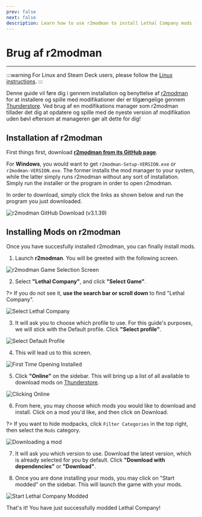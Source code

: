 ```yaml
---
prev: false
next: false
description: Learn how to use r2modman to install Lethal Company mods from Thunderstore.
---
```


# Brug af r2modman

***

:::warning
For Linux and Steam Deck users, please follow the [Linux instructions](installing-r2modman-linux).
:::

Denne guide vil føre dig i gennem installation og benyttelse af [r2modman](https://github.com/ebkr/r2modmanPlus/releases/latest/) for at installere og spille med modifikationer der er tilgængelige gennem [Thunderstore](https://thunderstore.io/c/lethal-company/). Ved brug af en modifikations manager som r2modman tillader det dig at opdatere og spille med de nyeste version af modifikation uden bøvl eftersom at manageren gør alt dette for dig!

## Installation af r2modman

<!-- f21c391c-0bc5-431d-a233-95323b95e01b -->

First things first, download [**r2modman from its GitHub page**](https://github.com/ebkr/r2modmanPlus/releases/latest/).

For **Windows**, you would want to get `r2modman-Setup-VERSION.exe` or `r2modman-VERSION.exe`. The former installs the mod manager to your system, while the latter simply runs r2modman without any sort of installation. Simply run the installer or the program in order to open r2modman.

In order to download, simply click the links as shown below and run the program you just downloaded.

![r2modman GitHub Download (v3.1.39)](/images/r2modman-install/r2modmandownload.png)

## Installing Mods on r2modman

Once you have succesfully installed r2modman, you can finally install mods.

1. Launch **r2modman**. You will be greeted with the following screen.

![r2modman Game Selection Screen](/images/r2modman-install/gameselection.png)

2. Select **"Lethal Company"**, and click **"Select Game"**.

?> If you do not see it, **use the search bar or scroll down** to find "Lethal Company".

![Select Lethal Company](/images/r2modman-install/selectlc.png)

3. It will ask you to choose which profile to use. For this guide's purposes, we will stick with the Default profile. Click **"Select profile"**.

![Select Default Profile](/images/r2modman-install/profileselect.png)

4. This will lead us to this screen.

![First Time Opening Installed](/images/r2modman-install/firsttimeinstall.png)

5. Click **"Online"** on the sidebar. This will bring up a list of all available to download mods on [Thunderstore](https://thunderstore.io/c/lethal-company/).

![Clicking Online](/images/r2modman-install/selectonline.png)

6. From here, you may choose which mods you would like to download and install. Click on a mod you'd like, and then click on Download.

?> If you want to hide modpacks, click `Filter Categories` in the top right, then select the `Mods` category.

![Downloading a mod](/images/r2modman-install/download.png)

7. It will ask you which version to use. Download the latest version, which is already selected for you by default. Click **"Download with dependencies"** or **"Download"**.

8. Once you are done installing your mods, you may click on "Start modded" on the sidebar. This will launch the game with your mods.

![Start Lethal Company Modded](/images/r2modman-install/startmodded.png)

That's it! You have just successfully modded Lethal Company!
